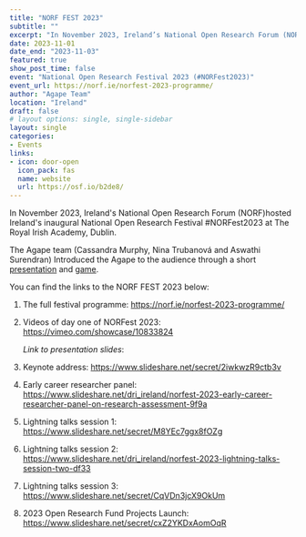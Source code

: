 ```yaml
---
title: "NORF FEST 2023"
subtitle: ""
excerpt: "In November 2023, Ireland’s National Open Research Forum (NORF)hosted Ireland’s inaugural National Open Research Festival #NORFest2023 at The Royal Irish Academy, Dublin."
date: 2023-11-01
date_end: "2023-11-03"
featured: true
show_post_time: false
event: "National Open Research Festival 2023 (#NORFest2023)"
event_url: https://norf.ie/norfest-2023-programme/
author: "Agape Team"
location: "Ireland"
draft: false
# layout options: single, single-sidebar
layout: single
categories:
- Events
links:
- icon: door-open
  icon_pack: fas
  name: website
  url: https://osf.io/b2de8/
---
```


In November 2023, Ireland's National Open Research Forum (NORF)hosted Ireland's inaugural National Open Research Festival #NORFest2023 at The Royal Irish Academy, Dublin.

The Agape team (Cassandra Murphy, Nina Trubanová and Aswathi Surendran) Introduced the Agape to the audience through a short [presentation](https://agapeopenscience.netlify.app/talk/lighteningtalk/) and [game](https://agapeopenscience.netlify.app/talk/sciencesleuths/).

You can find the links to the NORF FEST 2023 below:

1.  The full festival programme: <https://norf.ie/norfest-2023-programme/>

2.  Videos of day one of NORFest 2023: <https://vimeo.com/showcase/10833824>

    *Link to presentation slides*:

3.  Keynote address: <https://www.slideshare.net/secret/2iwkwzR9ctb3v>

4.  Early career researcher panel: <https://www.slideshare.net/dri_ireland/norfest-2023-early-career-researcher-panel-on-research-assessment-9f9a>

5.  Lightning talks session 1: <https://www.slideshare.net/secret/M8YEc7ggx8fOZg>

6.  Lightning talks session 2: <https://www.slideshare.net/dri_ireland/norfest-2023-lightning-talks-session-two-df33>

7.  Lightning talks session 3: <https://www.slideshare.net/secret/CqVDn3jcX9OkUm>

8.  2023 Open Research Fund Projects Launch: <https://www.slideshare.net/secret/cxZ2YKDxAomOqR>
